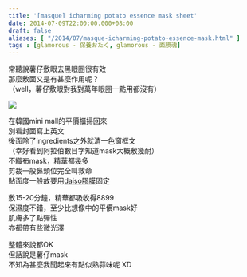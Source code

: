 ```yaml
---
title: '[masque] icharming potato essence mask sheet'
date: 2014-07-09T22:00:00.000+08:00
draft: false
aliases: [ "/2014/07/masque-icharming-potato-essence-mask.html" ]
tags : [glamorous - 保養おたく, glamorous - 面膜魂]
---
```


常聽說薯仔敷眼去黑眼圈很有效  
那麼敷面又是有甚麼作用呢？  
（well，薯仔敷眼對我對萬年眼圈一點用都沒有）  

[![](https://4.bp.blogspot.com/-w0oSEfxISgo/XEM4j1GT3WI/AAAAAAAAF5g/ljJU7_pyYf482cVI-fQnA-RkqyQveeymwCLcBGAs/s640/10504290283_863a32729b_z.jpg)](https://4.bp.blogspot.com/-w0oSEfxISgo/XEM4j1GT3WI/AAAAAAAAF5g/ljJU7_pyYf482cVI-fQnA-RkqyQveeymwCLcBGAs/s1600/10504290283_863a32729b_z.jpg)

在韓國mini mall的平價櫃掃回來  
別看封面寫上英文  
後面除了ingredients之外就清一色窗框文  
（幸好看到阿拉伯數目字知道mask大概敷幾耐）  
不織布mask，精華都幾多  
剪裁一般鼻頭位完全叫救命  
貼面度一般故要用[daiso膠膜](http://www.hidie.net/2014/07/masque-daiso.html)固定  
  
敷15-20分鐘，精華都吸收得8899  
保濕度不錯，至少比想像中的平價mask好  
肌膚多了點彈性  
亦都帶有些微光澤  
  
整體來說都OK  
但話說是薯仔mask  
不知為甚麼我聞起來有點似熟蒜味呢 XD